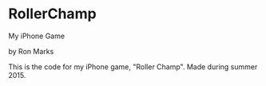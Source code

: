 # RollerChamp
My iPhone Game

by Ron Marks

This is the code for my iPhone game, "Roller Champ". Made during summer 2015.
